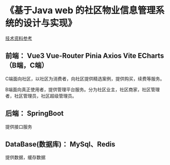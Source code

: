 # 《基于Java web 的社区物业信息管理系统的设计与实现》

[技术资料参考](https://blog.csdn.net/weixin_45393094/article/details/123807462)

## 前端： Vue3 Vue-Router Pinia Axios Vite ECharts（B端，C端）

C端面向社区，以社区为消费者，向社区提供精选案例，提供购买，续费等服务。

B端面向真正使用者，提供管理平台服务。分为社区业主，社区商家，社区管理者，社区管理员，社区超级管理员。

## 后端： SpringBoot

提供接口服务

## DataBase(数据库)： MySql、Redis

提供数据，缓存数据